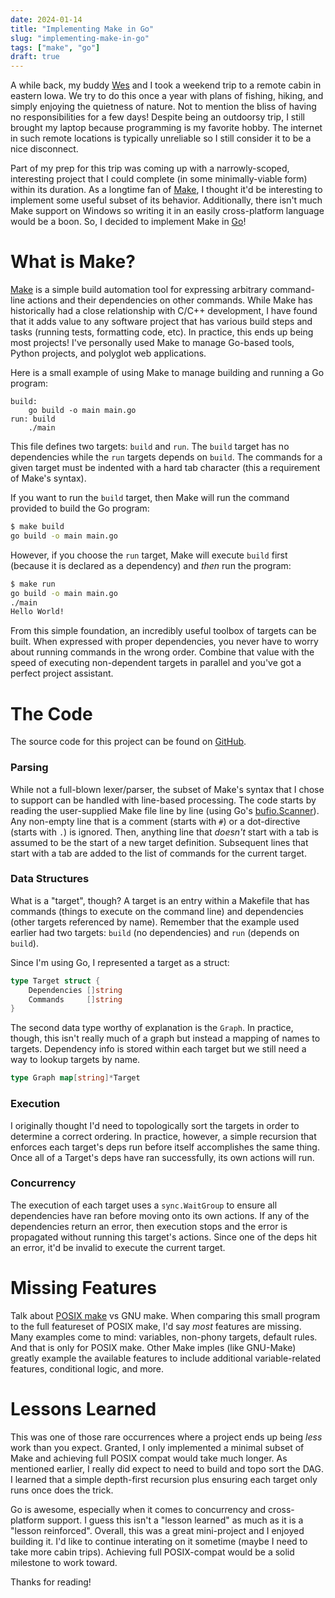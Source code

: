 ```yaml
---
date: 2024-01-14
title: "Implementing Make in Go"
slug: "implementing-make-in-go"
tags: ["make", "go"]
draft: true
---
```


A while back, my buddy [Wes](https://brue.land/) and I took a weekend trip to a remote cabin in eastern Iowa.
We try to do this once a year with plans of fishing, hiking, and simply enjoying the quietness of nature.
Not to mention the bliss of having no responsibilities for a few days!
Despite being an outdoorsy trip, I still brought my laptop because programming is my favorite hobby.
The internet in such remote locations is typically unreliable so I still consider it to be a nice disconnect.

Part of my prep for this trip was coming up with a narrowly-scoped, interesting project that I could complete (in some minimally-viable form) within its duration.
As a longtime fan of [Make](<https://en.wikipedia.org/wiki/Make_(software)>), I thought it'd be interesting to implement some useful subset of its behavior.
Additionally, there isn't much Make support on Windows so writing it in an easily cross-platform language would be a boon.
So, I decided to implement Make in [Go](https://go.dev/)!

# What is Make?

[Make](<https://en.wikipedia.org/wiki/Make_(software)>) is a simple build automation tool for expressing arbitrary command-line actions and their dependencies on other commands.
While Make has historically had a close relationship with C/C++ development, I have found that it adds value to any software project that has various build steps and tasks (running tests, formatting code, etc).
In practice, this ends up being most projects!
I've personally used Make to manage Go-based tools, Python projects, and polyglot web applications.

Here is a small example of using Make to manage building and running a Go program:

```make
build:
	go build -o main main.go
run: build
	./main
```

This file defines two targets: `build` and `run`.
The `build` target has no dependencies while the `run` targets depends on `build`.
The commands for a given target must be indented with a hard tab character (this a requirement of Make's syntax).

If you want to run the `build` target, then Make will run the command provided to build the Go program:

```sh
$ make build
go build -o main main.go
```

However, if you choose the `run` target, Make will execute `build` first (because it is declared as a dependency) and _then_ run the program:

```sh
$ make run
go build -o main main.go
./main
Hello World!
```

From this simple foundation, an incredibly useful toolbox of targets can be built.
When expressed with proper dependencies, you never have to worry about running commands in the wrong order.
Combine that value with the speed of executing non-dependent targets in parallel and you've got a perfect project assistant.

# The Code

The source code for this project can be found on [GitHub](https://github.com/theandrew168/make).

### Parsing

While not a full-blown lexer/parser, the subset of Make's syntax that I chose to support can be handled with line-based processing.
The code starts by reading the user-supplied Make file line by line (using Go's [bufio.Scanner](https://pkg.go.dev/bufio#Scanner)).
Any non-empty line that is a comment (starts with `#`) or a dot-directive (starts with `.`) is ignored.
Then, anything line that _doesn't_ start with a tab is assumed to be the start of a new target definition.
Subsequent lines that start with a tab are added to the list of commands for the current target.

### Data Structures

What is a "target", though?
A target is an entry within a Makefile that has commands (things to execute on the command line) and dependencies (other targets referenced by name).
Remember that the example used earlier had two targets: `build` (no dependencies) and `run` (depends on `build`).

Since I'm using Go, I represented a target as a struct:

```go
type Target struct {
	Dependencies []string
	Commands     []string
}
```

The second data type worthy of explanation is the `Graph`.
In practice, though, this isn't really much of a graph but instead a mapping of names to targets.
Dependency info is stored within each target but we still need a way to lookup targets by name.

```go
type Graph map[string]*Target
```

### Execution

I originally thought I'd need to topologically sort the targets in order to determine a correct ordering.
In practice, however, a simple recursion that enforces each target's deps run before itself accomplishes the same thing.
Once all of a Target's deps have ran successfully, its own actions will run.

### Concurrency

The execution of each target uses a `sync.WaitGroup` to ensure all dependencies have ran before moving onto its own actions.
If any of the dependencies return an error, then execution stops and the error is propagated without running this target's actions.
Since one of the deps hit an error, it'd be invalid to execute the current target.

# Missing Features

Talk about [POSIX make](https://pubs.opengroup.org/onlinepubs/9699919799/utilities/make.html) vs GNU make.
When comparing this small program to the full featureset of POSIX make, I'd say _most_ features are missing.
Many examples come to mind: variables, non-phony targets, default rules.
And that is only for POSIX make.
Other Make imples (like GNU-Make) greatly example the available features to include additional variable-related features, conditional logic, and more.

# Lessons Learned

This was one of those rare occurrences where a project ends up being _less_ work than you expect.
Granted, I only implemented a minimal subset of Make and achieving full POSIX compat would take much longer.
As mentioned earlier, I really did expect to need to build and topo sort the DAG.
I learned that a simple depth-first recursion plus ensuring each target only runs once does the trick.

Go is awesome, especially when it comes to concurrency and cross-platform support.
I guess this isn't a "lesson learned" as much as it is a "lesson reinforced".
Overall, this was a great mini-project and I enjoyed building it.
I'd like to continue interating on it sometime (maybe I need to take more cabin trips).
Achieving full POSIX-compat would be a solid milestone to work toward.

Thanks for reading!
